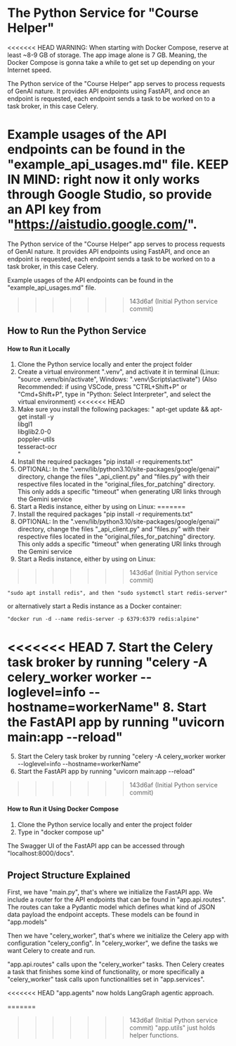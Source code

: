 # The Python Service for "Course Helper"

<<<<<<< HEAD
WARNING: When starting with Docker Compose, reserve at least ~8-9 GB of storage. The app image alone is 7 GB. Meaning, the Docker Compose is gonna take a while to get set up depending on your Internet speed.

The Python service of the "Course Helper" app serves to process requests of GenAI nature. It provides API endpoints using FastAPI, and once an endpoint is requested, each endpoint sends a task to be worked on to a task broker, in this case Celery.

Example usages of the API endpoints can be found in the "example_api_usages.md" file. KEEP IN MIND: right now it only works through Google Studio, so provide an API key from "https://aistudio.google.com/". 
=======
The Python service of the "Course Helper" app serves to process requests of GenAI nature. It provides API endpoints using FastAPI, and once an endpoint is requested, each endpoint sends a task to be worked on to a task broker, in this case Celery.

Example usages of the API endpoints can be found in the "example_api_usages.md" file.
>>>>>>> 143d6af (Initial Python service commit)

## How to Run the Python Service

#### How to Run it Locally

1. Clone the Python service locally and enter the project folder
2. Create a virtual environment ".venv", and activate it in terminal (Linux: "source .venv/bin/activate", Windows: ".venv\Scripts\activate") (Also Recommended: if using VSCode, press "CTRL+Shift+P" or "Cmd+Shift+P", type in "Python: Select Interpreter", and select the virtual environment)
<<<<<<< HEAD
3. Make sure you install the following packages:
"
apt-get update && apt-get install -y \
    libgl1 \
    libglib2.0-0 \
    poppler-utils \
    tesseract-ocr \
"
4. Install the required packages "pip install -r requirements.txt"
5. OPTIONAL: In the ".venv/lib/python3.10/site-packages/google/genai/" directory, change the files "_api_client.py" and "files.py" with their respective files located in the "original_files_for_patching" directory. This only adds a specific "timeout" when generating URI links through the Gemini service 
6. Start a Redis instance, either by using on Linux:
=======
3. Install the required packages "pip install -r requirements.txt"
4. OPTIONAL: In the ".venv/lib/python3.10/site-packages/google/genai/" directory, change the files "_api_client.py" and "files.py" with their respective files located in the "original_files_for_patching" directory. This only adds a specific "timeout" when generating URI links through the Gemini service 
4. Start a Redis instance, either by using on Linux:
>>>>>>> 143d6af (Initial Python service commit)
```
"sudo apt install redis", and then "sudo systemctl start redis-server"
```
or alternatively start a Redis instance as a Docker container:
```
"docker run -d --name redis-server -p 6379:6379 redis:alpine"
```
<<<<<<< HEAD
7. Start the Celery task broker by running "celery -A celery_worker worker --loglevel=info --hostname=workerName"
8. Start the FastAPI app by running "uvicorn main:app --reload"
=======
5. Start the Celery task broker by running "celery -A celery_worker worker --loglevel=info --hostname=workerName"
6. Start the FastAPI app by running "uvicorn main:app --reload"
>>>>>>> 143d6af (Initial Python service commit)

#### How to Run it Using Docker Compose

1. Clone the Python service locally and enter the project folder
2. Type in "docker compose up"

The Swagger UI of the FastAPI app can be accessed through "localhost:8000/docs".

## Project Structure Explained

First, we have "main.py", that's where we initialize the FastAPI app. We include a router for the API endpoints that can be found in "app.api.routes". The routes can take a Pydantic model which defines what kind of JSON data payload the endpoint accepts. These models can be found in "app.models"

Then we have "celery_worker", that's where we initialize the Celery app with configuration "celery_config". In "celery_worker", we define the tasks we want Celery to create and run.

"app.api.routes" calls upon the "celery_worker" tasks. Then Celery creates a task that finishes some kind of functionality, or more specifically a "celery_worker" task calls upon functionalities set in "app.services".

<<<<<<< HEAD
"app.agents" now holds LangGraph agentic approach.

=======
>>>>>>> 143d6af (Initial Python service commit)
"app.utils" just holds helper functions.